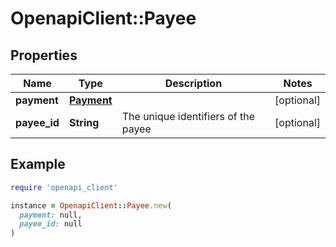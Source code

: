 # OpenapiClient::Payee

## Properties

| Name | Type | Description | Notes |
| ---- | ---- | ----------- | ----- |
| **payment** | [**Payment**](Payment.md) |  | [optional] |
| **payee_id** | **String** | The unique identifiers of the payee | [optional] |

## Example

```ruby
require 'openapi_client'

instance = OpenapiClient::Payee.new(
  payment: null,
  payee_id: null
)
```

